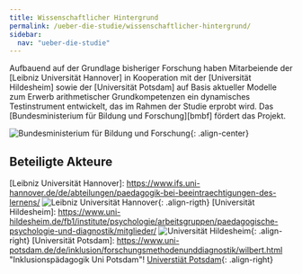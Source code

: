```yaml
---
title: Wissenschaftlicher Hintergrund
permalink: /ueber-die-studie/wissenschaftlicher-hintergrund/
sidebar:
  nav: "ueber-die-studie"
---
```


Aufbauend auf der Grundlage bisheriger Forschung haben Mitarbeiende der [Leibniz Universität Hannover] in Kooperation mit der [Universität Hildesheim] sowie der [Universität Potsdam] auf Basis aktueller Modelle zum Erwerb arithmetischer Grundkompetenzen ein dynamisches Testinstrument entwickelt, das im Rahmen der Studie erprobt wird.
Das [Bundesministerium für Bildung und Forschung][bmbf] fördert das Projekt.

![Bundesministerium für Bildung und Forschung](/assets/images/logos/BmBF-Logo_kleiner_50.jpg){: .align-center}

## Beteiligte Akteure

[Leibniz Universität Hannover]: https://www.ifs.uni-hannover.de/de/abteilungen/paedagogik-bei-beeintraechtigungen-des-lernens/ ![Leibniz Universität Hannover](https://jazznbass.github.io//dynamik-homepage/assets/images/logos/Hannover.png){: .align-rigth}
[Universität Hildesheim]: https://www.uni-hildesheim.de/fb1/institute/psychologie/arbeitsgruppen/paedagogische-psychologie-und-diagnostik/mitglieder/ ![Universität Hildesheim](https://jazznbass.github.io//dynamik-homepage/assets/images/logos/Universität_Hildesheim_logo.svg.png){: .align-right}
[Universität Potsdam]: https://www.uni-potsdam.de/de/inklusion/forschungsmethodenunddiagnostik/wilbert.html "Inklusionspädagogik Uni Potsdam"! [Universtiät Potsdam](https://jazznbass.github.io//dynamik-homepage/assets/images/logos/Potsdam.jpg){: .align-right}

[Bundesministerium für Bildung und Forschung]: https://www.bmbf.de "Bundesministerium für Bildung und Forschung"





